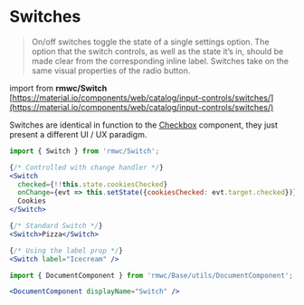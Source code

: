# Switches

> On/off switches toggle the state of a single settings option. The option that the switch controls, as well as the state it’s in, should be made clear from the corresponding inline label. Switches take on the same visual properties of the radio button.

import from **rmwc/Switch**  
[https://material.io/components/web/catalog/input-controls/switches/](https://material.io/components/web/catalog/input-controls/switches/)

Switches are identical in function to the [Checkbox](checkboxes) component, they just present a different UI / UX paradigm.

```jsx render
import { Switch } from 'rmwc/Switch';

{/* Controlled with change handler */}
<Switch
  checked={!!this.state.cookiesChecked}
  onChange={evt => this.setState({cookiesChecked: evt.target.checked})}>
  Cookies
</Switch>

{/* Standard Switch */}
<Switch>Pizza</Switch>

{/* Using the label prop */}
<Switch label="Icecream" />
```

```jsx renderOnly
import { DocumentComponent } from 'rmwc/Base/utils/DocumentComponent';

<DocumentComponent displayName="Switch" />
```
